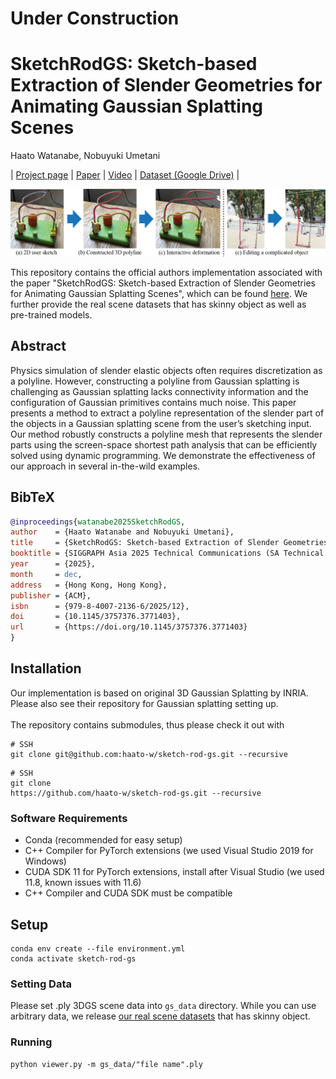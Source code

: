 # Under Construction

# SketchRodGS: Sketch-based Extraction of Slender Geometries for Animating Gaussian Splatting Scenes

<!-- Authors -->
Haato Watanabe, Nobuyuki Umetani

<!-- Links -->
| [Project page](https://haato-w.github.io/sketch-rod-gs-project-page/) | [Paper]() | [Video](https://youtu.be/eaK0p0nU47g?si=sTGmfLNSeCYiJELJ) | [Dataset (Google Drive)](https://drive.google.com/drive/folders/1QhOkshES3-ubzQtoMD1wOpd_6Vj45H0f?usp=sharing) |<br>

<!-- Teaser Image -->
![Teaser image](resources/teaser.jpg)

This repository contains the official authors implementation associated with the paper "SketchRodGS: Sketch-based Extraction of Slender Geometries for Animating Gaussian Splatting Scenes", which can be found [here](https://haato-w.github.io/sketch-rod-gs-project-page/). We further provide the real scene datasets that has skinny object as well as pre-trained models.

## Abstract
Physics simulation of slender elastic objects often requires discretization as a polyline. However, constructing a polyline from Gaussian splatting is challenging as Gaussian splatting lacks connectivity information and the configuration of Gaussian primitives contains much noise. This paper presents a method to extract a polyline representation of the slender part of the objects in a Gaussian splatting scene from the user’s sketching input. Our method robustly constructs a polyline mesh that represents the slender parts using the screen-space shortest path analysis that can be efficiently solved using dynamic programming. We demonstrate the effectiveness of our approach in several in-the-wild examples.

## BibTeX
```bibtex
@inproceedings{watanabe2025SketchRodGS,
author    = {Haato Watanabe and Nobuyuki Umetani},
title     = {SketchRodGS: Sketch-based Extraction of Slender Geometries for Animating Gaussian Splatting Scenes},
booktitle = {SIGGRAPH Asia 2025 Technical Communications (SA Technical Communications '25)},
year      = {2025},
month     = dec,
address   = {Hong Kong, Hong Kong},
publisher = {ACM},
isbn      = {979-8-4007-2136-6/2025/12},
doi       = {10.1145/3757376.3771403},
url       = {https://doi.org/10.1145/3757376.3771403}
}
```

## Installation
Our implementation is based on original 3D Gaussian Splatting by INRIA. Please also see their repository for Gaussian splatting setting up.<br><br>
The repository contains submodules, thus please check it out with
```
# SSH
git clone git@github.com:haato-w/sketch-rod-gs.git --recursive
```
```
# SSH
git clone 
https://github.com/haato-w/sketch-rod-gs.git --recursive
```

### Software Requirements
- Conda (recommended for easy setup)
- C++ Compiler for PyTorch extensions (we used Visual Studio 2019 for Windows)
- CUDA SDK 11 for PyTorch extensions, install after Visual Studio (we used 11.8, known issues with 11.6)
- C++ Compiler and CUDA SDK must be compatible

## Setup
```
conda env create --file environment.yml
conda activate sketch-rod-gs
```

### Setting Data
Please set .ply 3DGS scene data into `gs_data` directory. While you can use arbitrary data, we release [our real scene datasets](https://drive.google.com/drive/folders/1QhOkshES3-ubzQtoMD1wOpd_6Vj45H0f?usp=sharing) that has skinny object.

### Running
```
python viewer.py -m gs_data/"file name".ply
```
